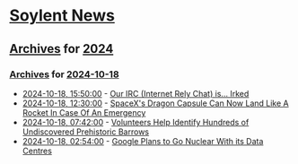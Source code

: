# [Soylent News](../../../README.md)

## [Archives](../../index.md) for [2024](../index.md)

### [Archives](../../index.md) for [2024-10-18](index.md)

* [2024-10-18, 15:50:00](https://soylentnews.org/meta/article.pl?sid=24/10/18/1526235&from=rss) - [Our IRC (Internet Rely Chat) is... Irked](https://soylentnews.org/meta/article.pl?sid=24/10/18/1526235&from=rss)
* [2024-10-18, 12:30:00](https://soylentnews.org/article.pl?sid=24/10/17/0351259&from=rss) - [SpaceX's Dragon Capsule Can Now Land Like A Rocket In Case Of An Emergency](https://soylentnews.org/article.pl?sid=24/10/17/0351259&from=rss)
* [2024-10-18, 07:42:00](https://soylentnews.org/article.pl?sid=24/10/17/0344254&from=rss) - [Volunteers Help Identify Hundreds of Undiscovered Prehistoric Barrows](https://soylentnews.org/article.pl?sid=24/10/17/0344254&from=rss)
* [2024-10-18, 02:54:00](https://soylentnews.org/article.pl?sid=24/10/17/0340215&from=rss) - [Google Plans to Go Nuclear With its Data Centres](https://soylentnews.org/article.pl?sid=24/10/17/0340215&from=rss)
